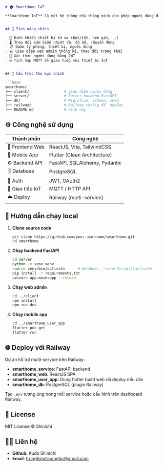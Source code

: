 ```markdown
# 🏠 SmartHome IoT

**SmartHome IoT** là một hệ thống nhà thông minh cho phép người dùng điều khiển, giám sát và tự động hóa các thiết bị điện trong gia đình thông qua ứng dụng **Mobile Flutter** và **Web Admin ReactJS**, kết nối với **Backend API FastAPI**. Hệ thống hỗ trợ MQTT, JWT, lịch trình và quản lý người dùng.


## 🚀 Tính năng chính

- 📱 Điều khiển thiết bị từ xa (bật/tắt, hẹn giờ,...)
- 🌡️ Theo dõi cảm biến nhiệt độ, độ ẩm, chuyển động
- 📋 Quản lý phòng, thiết bị, người dùng
- 📊 Giao diện web admin thống kê, theo dõi trạng thái
- 🔐 Xác thực người dùng bằng JWT
- ⚙️ Tích hợp MQTT để giao tiếp với thiết bị IoT


## 🧱 Cấu trúc thư mục chính

```bash
smarthome/    
├── client/                # giao diện người dùng
├── server/                # Server backend FastAPI
├── db/                    # Migration, schema, seed
├── railway/               # Railway config để deploy
└── README.md              # File này
```


## ⚙️ Công nghệ sử dụng

| Thành phần       | Công nghệ                          |
|------------------|-----------------------------------|
| 👤 Frontend Web   | ReactJS, Vite, TailwindCSS        |
| 📱 Mobile App     | Flutter (Clean Architecture)      |
| ⚙️ Backend API     | FastAPI, SQLAlchemy, Pydantic     |
| 🗄️ Database        | PostgreSQL                        |
| 🔐 Auth           | JWT, OAuth2                       |
| 📡 Giao tiếp IoT  | MQTT / HTTP API                   |
| ☁️ Deploy         | Railway (multi-service)           |


## 🚀 Hướng dẫn chạy local

1. **Clone source code**
   ```bash
   git clone https://github.com/your-username/smarthome.git
   cd smarthome
   ```

2. **Chạy backend FastAPI**
   ```bash
   cd server
   python -m venv venv
   source venv/bin/activate      # Windows: .\venv\Scripts\activate
   pip install -r requirements.txt
   uvicorn app.main:app --reload
   ```

3. **Chạy web admin**
   ```bash
   cd ../client
   npm install
   npm run dev
   ```

4. **Chạy mobile app**
   ```bash
   cd ../smarthome_user_app
   flutter pub get
   flutter run
   ```


## 🌐 Deploy với Railway

Dự án hỗ trợ multi-service trên Railway:

- **smarthome_service**: FastAPI backend
- **smarthome_web**: ReactJS SPA
- **smarthome_user_app**: Dùng flutter build web rồi deploy nếu cần
- **smarthome_db**: PostgreSQL (plugin Railway)

Tạo `.env` tương ứng trong mỗi service hoặc cấu hình trên dashboard Railway.


## 📄 License

MIT License © Shinichi


## 👨‍💻 Liên hệ

- **Github**: Kudo Shinichi
- **Email**: tronghieutruonghp@gmail.com
```
